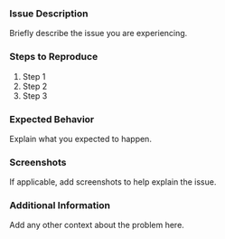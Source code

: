 ### Issue Description

Briefly describe the issue you are experiencing.

### Steps to Reproduce

1. Step 1
2. Step 2
3. Step 3

### Expected Behavior

Explain what you expected to happen.

### Screenshots

If applicable, add screenshots to help explain the issue.

### Additional Information

Add any other context about the problem here.
